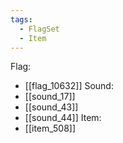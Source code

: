 ```yaml
---
tags:
  - FlagSet
  - Item
---
```

Flag:
- [[flag_10632]]
Sound:
- [[sound_17]]
- [[sound_43]]
- [[sound_44]]
Item:
- [[item_508]]
